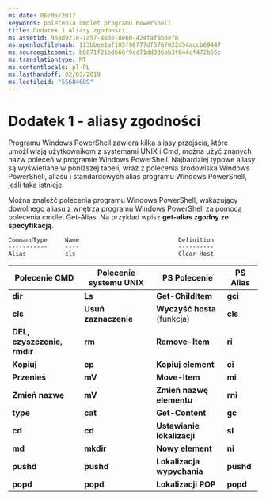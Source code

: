 ```yaml
---
ms.date: 06/05/2017
keywords: polecenia cmdlet programu PowerShell
title: Dodatek 1 Aliasy zgodności
ms.assetid: 96ad921e-1a57-463e-8e60-424faf8b6ef8
ms.openlocfilehash: 113bbee1af185f98777df5767022d54accb69447
ms.sourcegitcommit: b6871f21bd666f9cd71dd336bb3f844cf472b56c
ms.translationtype: MT
ms.contentlocale: pl-PL
ms.lasthandoff: 02/03/2019
ms.locfileid: "55684689"
---
```

# <a name="appendix-1---compatibility-aliases"></a>Dodatek 1 - aliasy zgodności

Programu Windows PowerShell zawiera kilka aliasy przejścia, które umożliwiają użytkownikom z systemami UNIX i Cmd, można użyć znanych nazw poleceń w programie Windows PowerShell. Najbardziej typowe aliasy są wyświetlane w poniższej tabeli, wraz z polecenia środowiska Windows PowerShell, aliasu i standardowych alias programu Windows PowerShell, jeśli taka istnieje.

Można znaleźć polecenia programu Windows PowerShell, wskazujący dowolnego aliasu z wnętrza programu Windows PowerShell za pomocą polecenia cmdlet Get-Alias. Na przykład wpisz **get-alias zgodny ze specyfikacją**.

```
CommandType     Name                            Definition
-----------     ----                            ----------
Alias           cls                             Clear-Host
```

|Polecenie CMD|Polecenie systemu UNIX|PS Polecenie|PS Alias|
|---------------|----------------|--------------|------------|
|**dir**|**Ls**|**Get-ChildItem**|**gci**|
|**cls**|**Usuń zaznaczenie**|**Wyczyść hosta** (funkcja)|**cls**|
|**DEL, czyszczenie, rmdir**|**rm**|**Remove-Item**|**ri**|
|**Kopiuj**|**cp**|**Kopiuj element**|**ci**|
|**Przenieś**|**mV**|**Move-Item**|**mi**|
|**Zmień nazwę**|**mV**|**Zmień nazwę elementu**|**rni**|
|**type**|**cat**|**Get-Content**|**gc**|
|**cd**|**cd**|**Ustawianie lokalizacji**|**sl**|
|**md**|**mkdir**|**Nowy element**|**ni**|
|**pushd**|**pushd**|**Lokalizacja wypychania**|**pushd**|
|**popd**|**popd**|**Lokalizacji POP**|**popd**|